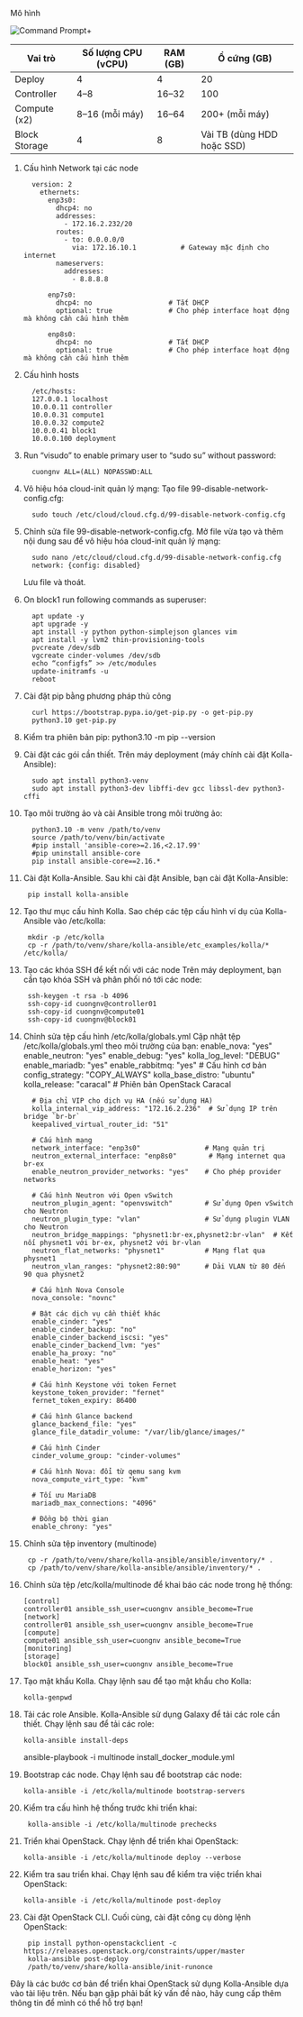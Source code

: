 Mô hình 

![Command Prompt](https://github.com/cuongnvvietis/NhanHoa/blob/main/Docs/Picture/Openstack/Screenshot_103.png)+

| Vai trò        | Số lượng CPU (vCPU) | RAM (GB) | Ổ cứng (GB)       |
|----------------|---------------------|----------|-------------------|
| Deploy         | 4                   | 4        | 20               |
| Controller     | 4–8                 | 16–32    | 100              |
| Compute (x2)   | 8–16 (mỗi máy)      | 16–64    | 200+ (mỗi máy)   |
| Block Storage  | 4                   | 8        | Vài TB (dùng HDD hoặc SSD) |

1. Cấu hình Network tại các node
   
         version: 2
           ethernets:
             enp3s0:
               dhcp4: no
               addresses:
                 - 172.16.2.232/20
               routes:
                 - to: 0.0.0.0/0
                   via: 172.16.10.1           # Gateway mặc định cho internet
               nameservers:
                 addresses:
                   - 8.8.8.8
         
             enp7s0:
               dhcp4: no                   # Tắt DHCP
               optional: true              # Cho phép interface hoạt động mà không cần cấu hình thêm
         
             enp8s0:
               dhcp4: no                   # Tắt DHCP
               optional: true              # Cho phép interface hoạt động mà không cần cấu hình thêm
3. Cấu hình hosts
   
         /etc/hosts:
         127.0.0.1 localhost
         10.0.0.11 controller
         10.0.0.31 compute1
         10.0.0.32 compute2
         10.0.0.41 block1
         10.0.0.100 deployment

2. Run “visudo” to enable primary user to “sudo su” without password:

         cuongnv ALL=(ALL) NOPASSWD:ALL
   
3. Vô hiệu hóa cloud-init quản lý mạng: Tạo file 99-disable-network-config.cfg:

         sudo touch /etc/cloud/cloud.cfg.d/99-disable-network-config.cfg
   
4. Chỉnh sửa file 99-disable-network-config.cfg. Mở file vừa tạo và thêm nội dung sau để vô hiệu hóa cloud-init quản lý mạng:

         sudo nano /etc/cloud/cloud.cfg.d/99-disable-network-config.cfg
         network: {config: disabled}
   Lưu file và thoát.

5. On block1 run following commands as superuser:
   
         apt update -y
         apt upgrade -y
         apt install -y python python-simplejson glances vim
         apt install -y lvm2 thin-provisioning-tools
         pvcreate /dev/sdb
         vgcreate cinder-volumes /dev/sdb
         echo “configfs” >> /etc/modules
         update-initramfs -u
         reboot

6. Cài đặt pip bằng phương pháp thủ công
   
         curl https://bootstrap.pypa.io/get-pip.py -o get-pip.py
         python3.10 get-pip.py

7. Kiểm tra phiên bản pip:
         python3.10 -m pip --version
8. Cài đặt các gói cần thiết. Trên máy deployment (máy chính cài đặt Kolla-Ansible):
   
         sudo apt install python3-venv
         sudo apt install python3-dev libffi-dev gcc libssl-dev python3-cffi
9. Tạo môi trường ảo và cài Ansible trong môi trường ảo:

         python3.10 -m venv /path/to/venv
         source /path/to/venv/bin/activate
         #pip install 'ansible-core>=2.16,<2.17.99'
         #pip uninstall ansible-core
         pip install ansible-core==2.16.*

10. Cài đặt Kolla-Ansible. Sau khi cài đặt Ansible, bạn cài đặt Kolla-Ansible:

         pip install kolla-ansible
11. Tạo thư mục cấu hình Kolla. Sao chép các tệp cấu hình ví dụ của Kolla-Ansible vào /etc/kolla:

         mkdir -p /etc/kolla
         cp -r /path/to/venv/share/kolla-ansible/etc_examples/kolla/* /etc/kolla/

12. Tạo các khóa SSH để kết nối với các node
Trên máy deployment, bạn cần tạo khóa SSH và phân phối nó tới các node:

         ssh-keygen -t rsa -b 4096
         ssh-copy-id cuongnv@controller01
         ssh-copy-id cuongnv@compute01
         ssh-copy-id cuongnv@block01
   
9. Chỉnh sửa tệp cấu hình /etc/kolla/globals.yml
Cập nhật tệp /etc/kolla/globals.yml theo môi trường của bạn:
         enable_nova: "yes"
         enable_neutron: "yes"
         enable_debug: "yes"
         kolla_log_level: "DEBUG"
         enable_mariadb: "yes"
         enable_rabbitmq: "yes"
        # Cấu hình cơ bản
         config_strategy: "COPY_ALWAYS"
         kolla_base_distro: "ubuntu"
         kolla_release: "caracal"              # Phiên bản OpenStack Caracal
         
         # Địa chỉ VIP cho dịch vụ HA (nếu sử dụng HA)
         kolla_internal_vip_address: "172.16.2.236"  # Sử dụng IP trên bridge `br-br`
         keepalived_virtual_router_id: "51"
         
         # Cấu hình mạng
         network_interface: "enp3s0"                # Mạng quản trị
         neutron_external_interface: "enp8s0"        # Mạng internet qua br-ex
         enable_neutron_provider_networks: "yes"    # Cho phép provider networks
         
         # Cấu hình Neutron với Open vSwitch
         neutron_plugin_agent: "openvswitch"        # Sử dụng Open vSwitch cho Neutron
         neutron_plugin_type: "vlan"                # Sử dụng plugin VLAN cho Neutron
         neutron_bridge_mappings: "physnet1:br-ex,physnet2:br-vlan"  # Kết nối physnet1 với br-ex, physnet2 với br-vlan
         neutron_flat_networks: "physnet1"          # Mạng flat qua physnet1
         neutron_vlan_ranges: "physnet2:80:90"      # Dải VLAN từ 80 đến 90 qua physnet2
         
         # Cấu hình Nova Console
         nova_console: "novnc"
         
         # Bật các dịch vụ cần thiết khác
         enable_cinder: "yes"
         enable_cinder_backup: "no"
         enable_cinder_backend_iscsi: "yes"
         enable_cinder_backend_lvm: "yes"
         enable_ha_proxy: "no"
         enable_heat: "yes"
         enable_horizon: "yes"
         
         # Cấu hình Keystone với token Fernet
         keystone_token_provider: "fernet"
         fernet_token_expiry: 86400
         
         # Cấu hình Glance backend
         glance_backend_file: "yes"
         glance_file_datadir_volume: "/var/lib/glance/images/"
         
         # Cấu hình Cinder
         cinder_volume_group: "cinder-volumes"
         
         # Cấu hình Nova: đổi từ qemu sang kvm
         nova_compute_virt_type: "kvm"
         
         # Tối ưu MariaDB
         mariadb_max_connections: "4096"
         
         # Đồng bộ thời gian
         enable_chrony: "yes"


10. Chỉnh sửa tệp inventory (multinode)
    
         cp -r /path/to/venv/share/kolla-ansible/ansible/inventory/* .
         cp /path/to/venv/share/kolla-ansible/ansible/inventory/* .

11. Chỉnh sửa tệp /etc/kolla/multinode để khai báo các node trong hệ thống:

        [control]
        controller01 ansible_ssh_user=cuongnv ansible_become=True
        [network]
        controller01 ansible_ssh_user=cuongnv ansible_become=True
        [compute]
        compute01 ansible_ssh_user=cuongnv ansible_become=True
        [monitoring]
        [storage]
        block01 ansible_ssh_user=cuongnv ansible_become=True
12. Tạo mật khẩu Kolla. Chạy lệnh sau để tạo mật khẩu cho Kolla:

        kolla-genpwd

13. Tải các role Ansible. Kolla-Ansible sử dụng Galaxy để tải các role cần thiết. Chạy lệnh sau để tải các role:

        kolla-ansible install-deps

       ansible-playbook -i multinode install_docker_module.yml

15. Bootstrap các node. Chạy lệnh sau để bootstrap các node:

        kolla-ansible -i /etc/kolla/multinode bootstrap-servers
        
16. Kiểm tra cấu hình hệ thống trước khi triển khai:

         kolla-ansible -i /etc/kolla/multinode prechecks 

17. Triển khai OpenStack. Chạy lệnh để triển khai OpenStack:

        kolla-ansible -i /etc/kolla/multinode deploy --verbose
    
18. Kiểm tra sau triển khai. Chạy lệnh sau để kiểm tra việc triển khai OpenStack:

        kolla-ansible -i /etc/kolla/multinode post-deploy
    
19. Cài đặt OpenStack CLI. Cuối cùng, cài đặt công cụ dòng lệnh OpenStack:

         pip install python-openstackclient -c https://releases.openstack.org/constraints/upper/master
         kolla-ansible post-deploy
         /path/to/venv/share/kolla-ansible/init-runonce

Đây là các bước cơ bản để triển khai OpenStack sử dụng Kolla-Ansible dựa vào tài liệu trên. Nếu bạn gặp phải bất kỳ vấn đề nào, hãy cung cấp thêm thông tin để mình có thể hỗ trợ bạn!
